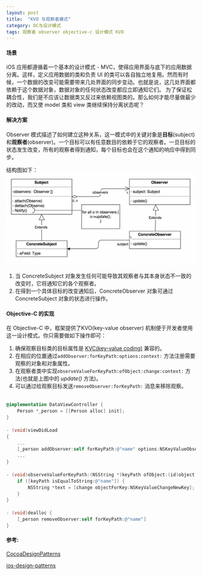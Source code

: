 ```yaml
---
layout: post
title:  "KVO 与观察者模式"
category: OC与设计模式
tags: 观察者 observer objective-c 设计模式 KVO
---
```


#### 场景

iOS 应用都遵循着一个基本的设计模式 - MVC，使得应用界面与底下的应用数据分离。这样，定义应用数据的类和负责 UI 的类可以各自独立地复用。然而有时候，一个数据的改变可能需要带来几处界面的同步变动。也就是说，这几处界面都依赖于这个数据对象，数据对象的任何状态改变都应立即通知它们。 为了保证松耦合性，我们是不应该让数据类又反过来依赖视图类的。那么如何才能尽量做最少的改动，而又使 model 类和 view 类继续保持分离状态呢？

#### 解决方案

Observer 模式描述了如何建立这种关系，这一模式中的关键对象是**目标**(subject)和**观察者**(observer)。一个目标可以有任意数目的依赖于它的观察者。一旦目标的状态发生改变，所有的观察者得到通知，每个目标也会在这个通知的响应中得到同步。

结构图如下：
![](/assets/diagrams/diagram-01.png)

1. 当 ConcreteSubject 对象发生任何可能导致其观察者与其本身状态不一致的改变时，它将通知它的各个观察者。
2. 在得到一个具体目标的改变通知后，ConcreteObserver 对象可通过 ConcreteSubject 对象的状态进行操作。

#### Objective-C 的实现

在 Objective-C 中，框架提供了KVO(key-value observer) 机制便于开发者使用这一设计模式。你只需要做如下操作即可：

1. 确保观察目标类的目标属性是 [KVC(key-value coding)](https://developer.apple.com/library/ios/DOCUMENTATION/Cocoa/Conceptual/KeyValueCoding/Articles/KeyValueCoding.html#//apple_ref/doc/uid/10000107i) 兼容的。
2. 在相应的位置通过`addObserver:forKeyPath:options:context:` 方法注册需要观察的对象和对象属性。
3. 在观察者类中实现`observeValueForKeyPath:ofObject:change:context:` 方法(也就是上图中的 *update()* 方法)。
4. 可以通过给观察目标发送`removeObserver:forKeyPath:` 消息来移除观察。

<!-- more -->

```objective-c

@implementation DataViewController {
	Person *_person = [[Person alloc] init];
}

- (void)viewDidLoad
{
	...
	[_person addObserver:self forKeyPath:@"name" options:NSKeyValueObservingOptionNew context:nil];
	...
}

- (void)observeValueForKeyPath:(NSString *)keyPath ofObject:(id)object change:(NSDictionary *)change context:(void *)context {
    if ([keyPath isEqualToString:@"name"]) {
        NSString *text = [change objectForKey:NSKeyValueChangeNewKey];
    }
}

- (void)dealloc {
    [_person removeObserver:self forKeyPath:@"name"]
}

```

#### 参考:

[CocoaDesignPatterns](https://developer.apple.com/legacy/library/documentation/Cocoa/Conceptual/CocoaFundamentals/CocoaDesignPatterns/CocoaDesignPatterns.html#//apple_ref/doc/uid/TP40002974-CH6-SW25)

[ios-design-patterns](http://www.raywenderlich.com/46988/ios-design-patterns)
